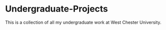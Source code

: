 # Undergraduate-Projects

This is a collection of all my undergraduate work at West Chester University.
